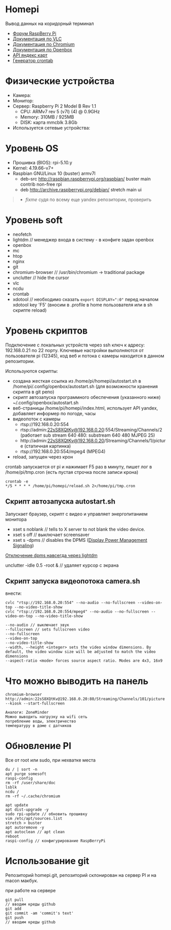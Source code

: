 # Homepi

Вывод данных на коридорный терминал

* [Форум RaspBerry Pi](https://www.raspberrypi.org/forums/)
* [Документация по VLC](https://wiki.videolan.org/Documentation:Command_line/)
* [Документация по Chromium](https://www.chromium.org/Home)
* [Документация по Openbox](http://openbox.org/wiki/Main_Page)
* [API яндекс карт](https://yandex.ru/dev/maps/jsapi/doc/2.1/dg/concepts/load.html)
* [Генератор crontab](https://crontab.guru/#*_*_*_*)

# Физические устройства

* Камера:
* Монитор:
* Сервер: Raspberry Pi 2 Model B Rev 1.1
  * CPU: ARMv7 rev 5 (v7l) (4) @ 0.9GHz
  * Memory: 310MB / 925MB
  * DISK: карта mmcblk 3.8Gb
* Используется сетевые устройства:

# Уровень OS

* Прошивка (BIOS): rpi-5.10.y
* Kernel: 4.19.66-v7+
* Raspbian GNU/Linux 10 (buster) armv7l
  * deb-src http://raspbian.raspberrypi.org/raspbian/ buster main contrib non-free rpi
  * deb http://archive.raspberrypi.org/debian/ stretch main ui
>  * *fixme* судя по всему еще yandex репозитории, проверить

# Уровень soft

* neofetch
* lightdm // менеджер входа в систему - в конфиге задан openbox
* openbox
* mc
* htop
* nginx
* git
* chromium-browser // /usr/bin/chromium   -> traditional package
* unclutter // hide the cursor
* vlc
* ncdu
* crontab
* xdotool // необходимо сказать `export DISPLAY=":0"` перед началом xdotool key 'F5' (вносим в .profile в home пользователя или в sh скрипте reload)

# Уровень скриптов

Подключение с локальных устройств через ssh ключ к адресу: 192.168.0.21 по 22 порту. Ключевые настройки выполняются от пользователя pi (12345), код веб и потока с камеры находится в данном репозитории.

Используются скрипты:
* создана жесткая ссылка из /home/pi/homepi/autostart.sh в /home/pi/.config/openbox/autostart.sh (для возможности хранения скрипта в git репо)
* скрипт автозапуска программного обеспечения (указанного ниже) ~/.config/openbox/autostart.sh
* веб-страницы /home/pi/homepi/index.html, использует API yandex, добавляет информер по погоде, часы
* видеопоток с камеры
  * rtsp://192.168.0.20:554
  * rtsp://admin:22sS8XQtKv@192.168.0.20:554/Streaming/Channels/2 (работает sub stream 640 480: substream 640 480 MJPEG 25)
  * http://admin:22sS8XQtKv@192.168.0.20/Streaming/Channels/1/picture (статичная картинка)
  * rtsp://192.168.0.20:554/mpeg4 (MPEG4)
* reload, запущен через крон

crontab запускается от pi и нажимает F5 раз в минуту, пишет лог в /home/pi/tmp.cron (есть пустая строчка после записи крона)
```
crontab -e
*/5 * * * * /home/pi/homepi/reload.sh 2>/home/pi/tmp.cron

```

## Скрипт автозапуска autostart.sh

Запускает браузер, скрипт с видео и управляет энергопитанием монитора

* xset s noblank // tells to X server to not blank the video device.
* xset s off // выключает screensaver
* xset s -dpms // disables the DPMS ([Display Power Management Signaling](https://en.wikipedia.org/wiki/VESA_Display_Power_Management_Signaling))

[Отключение dpms навсегда через lightdm](https://www.geeks3d.com/hacklab/20160108/how-to-disable-the-blank-screen-on-raspberry-pi-raspbian/)

unclutter -idle 0.5 -root & // удаляет курсор с экрана

## Скрипт запуска видеопотока camera.sh

внести:
```
cvlc "rtsp://192.168.0.20:554" --no-audio --no-fullscreen --video-on-top --no-video-title-show
cvlc "rtsp://192.168.0.20:554/mpeg4" --no-audio --no-fullscreen --video-on-top --no-video-title-show
```

```
--no-audio // выключает звук
--fullscreen // sets fullscreen video
--no-fullscreen
--video-on-top
--no-video-title-show
--width, --height <integer> sets the video window dimensions. By default, the video window size will be adjusted to match the video dimensions
--aspect-ratio <mode> forces source aspect ratio. Modes are 4x3, 16x9
```

# Что можно выводить на панель
```
chromium-browser http://admin:22sS8XQtKv@192.168.0.20:80/Streaming/Channels/101/picture --kiosk --start-fullscreen

Аналоги: ZoneMinder
Можно выводить нагрузку на wifi сеть
потребление воды, электричество
температуру в доме с датчиков
```

# Обновление PI

Все от root или sudo, при нехватке места
```
du / | sort -n
apt purge somesoft
raspi-config 
rm -rf /user/share/doc
lsblk
ncdu / 
rm -rf ~/.cache/chromium
```

```
apt update
apt dist-upgrade -y
sudo rpi-update // обновить прошивку
vim /etc/apt/sources.list
stretch > buster
apt autoremove -y
apt autoclean // apt clean
reboot
raspi-config // конфигурирование RaspBerryPi
```

# Использование git

Репозиторий homepi.git, репозиторий склонирован на сервер PI и на macon макбук.

при работе на сервере
```
git pull
// вводим креды github
git add
git commit -am 'commit's text'
git push
// вводим креды github
```
